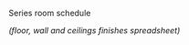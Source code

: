 <span class="transform-to-uppercase">Series room schedule</span>

_(floor, wall and ceilings finishes spreadsheet)_